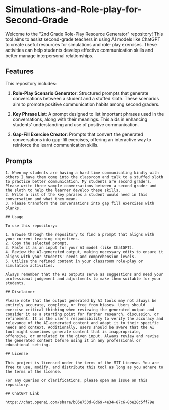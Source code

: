 # Simulations-and-Role-play-for-Second-Grade

Welcome to the "2nd Grade Role-Play Resource Generator" repository! This tool aims to assist second-grade teachers in using AI models like ChatGPT to create useful resources for simulations and role-play exercises. These activities can help students develop effective communication skills and better manage interpersonal relationships.

## Features

This repository includes:

1. **Role-Play Scenario Generator**: Structured prompts that generate conversations between a student and a stuffed sloth. These scenarios aim to promote positive communication habits among second graders.

2. **Key Phrase List**: A prompt designed to list important phrases used in the conversations, along with their meanings. This aids in enhancing students' understanding and use of positive communication.

3. **Gap-Fill Exercise Creator**: Prompts that convert the generated conversations into gap-fill exercises, offering an interactive way to reinforce the learnt communication skills.

## Prompts
```
1. When my students are having a hard time communicating kindly with others I have them come into the classroom and talk to a stuffed sloth to practice better communication. My students are second graders. Please write three sample conversations between a second grader and the sloth to help the learner develop these skills.
2. Write a list of the key phrases a student would need in this conversation and what they mean.
3. Please transform the conversations into gap fill exercises with blanks.

## Usage

To use this repository:

1. Browse through the repository to find a prompt that aligns with your current teaching objectives.
2. Copy the selected prompt.
3. Paste it as an input for your AI model (like ChatGPT).
4. Review the AI-generated output, making necessary edits to ensure it aligns with your students' needs and comprehension levels.
5. Utilize the refined content in your classroom role-play or simulation activities.

Always remember that the AI outputs serve as suggestions and need your professional judgement and adjustments to make them suitable for your students.

## Disclaimer

Please note that the output generated by AI tools may not always be entirely accurate, complete, or free from biases. Users should exercise critical thinking when reviewing the generated output and consider it as a starting point for further research, discussion, or refinement. It is the user's responsibility to verify the accuracy and relevance of the AI-generated content and adapt it to their specific needs and context. Additionally, users should be aware that the AI tool might sometimes generate content that is inappropriate, offensive, or unrelated to the given input. Always review and revise the generated content before using it in any professional or educational setting.

## License

This project is licensed under the terms of the MIT License. You are free to use, modify, and distribute this tool as long as you adhere to the terms of the license.

For any queries or clarifications, please open an issue on this repository.

## ChatGPT Link

https://chat.openai.com/share/b05e753d-8d69-4e34-87c6-8be28c5ff79e
